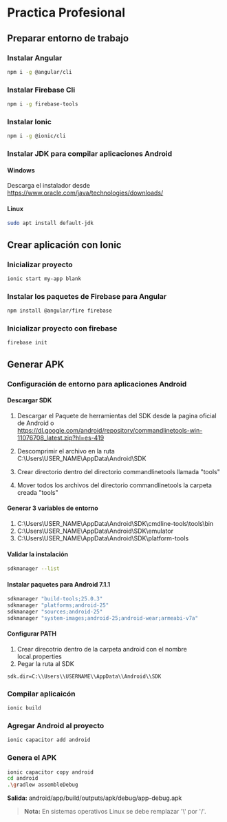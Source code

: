 # Practica Profesional

## Preparar entorno de trabajo
### Instalar Angular
```bash
npm i -g @angular/cli
```

### Instalar Firebase Cli
```bash
npm i -g firebase-tools
```

### Instalar Ionic
```bash
npm i -g @ionic/cli
```

### Instalar JDK para compilar aplicaciones Android
#### Windows
Descarga el instalador desde https://www.oracle.com/java/technologies/downloads/

#### Linux
```bash
sudo apt install default-jdk
```

## Crear aplicación con Ionic
### Inicializar proyecto
```bash
ionic start my-app blank
```

### Instalar los paquetes de Firebase para Angular
```bash
npm install @angular/fire firebase
```

### Inicializar proyecto con firebase
```bash
firebase init
```

## Generar APK
### Configuración de entorno para aplicaciones Android
#### Descargar SDK 
1. Descargar el Paquete de herramientas del SDK desde la pagina oficial de Android
o https://dl.google.com/android/repository/commandlinetools-win-11076708_latest.zip?hl=es-419

2. Descomprimir el archivo en la ruta C:\Users\USER_NAME\AppData\Android\SDK

3. Crear directorio dentro del directorio commandlinetools llamada "tools"
4. Mover todos los archivos del directorio commandlinetools la carpeta creada  "tools"

#### Generar 3 variables de entorno
1. C:\Users\USER_NAME\AppData\Android\SDK\cmdline-tools\tools\bin
2. C:\Users\USER_NAME\AppData\Android\SDK\emulator
3. C:\Users\USER_NAME\AppData\Android\SDK\platform-tools

#### Validar la instalación
```bash
sdkmanager --list
```

#### Instalar paquetes para Android 7.1.1
```bash
sdkmanager "build-tools;25.0.3"
sdkmanager "platforms;android-25"
sdkmanager "sources;android-25"
sdkmanager "system-images;android-25;android-wear;armeabi-v7a"
```

#### Configurar PATH
1. Crear direcotrio dentro de la carpeta android con el nombre local.properties
2. Pegar la ruta al SDK
```properties
sdk.dir=C:\\Users\\USERNAME\\AppData\\Android\\SDK
```

### Compilar aplicaicón
```bash
ionic build
```

### Agregar Android al proyecto
```bash
ionic capacitor add android
```

### Genera el APK
```bash
ionic capacitor copy android
cd android
.\gradlew assembleDebug
```
**Salida:** android/app/build/outputs/apk/debug/app-debug.apk

> **Nota:** En sistemas operativos Linux se debe remplazar '\\' por '/'.